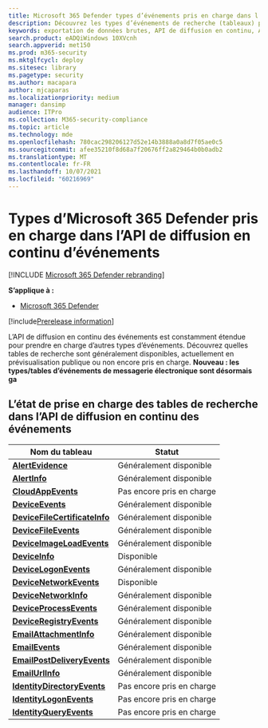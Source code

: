 ```yaml
---
title: Microsoft 365 Defender types d’événements pris en charge dans l’API de diffusion en continu d’événements
description: Découvrez les types d’événements de recherche (tableaux) pris en charge par l’API de diffusion en continu
keywords: exportation de données brutes, API de diffusion en continu, API, hubs d’événements, stockage Azure, compte de stockage, recherche, partage de données brutes
search.product: eADQiWindows 10XVcnh
search.appverid: met150
ms.prod: m365-security
ms.mktglfcycl: deploy
ms.sitesec: library
ms.pagetype: security
ms.author: macapara
author: mjcaparas
ms.localizationpriority: medium
manager: dansimp
audience: ITPro
ms.collection: M365-security-compliance
ms.topic: article
ms.technology: mde
ms.openlocfilehash: 780cac298206127d52e14b3888a0a8d7f05ae0c5
ms.sourcegitcommit: afee35210f8d68a7f20676ff2a829464b0b0adb2
ms.translationtype: MT
ms.contentlocale: fr-FR
ms.lasthandoff: 10/07/2021
ms.locfileid: "60216969"
---
```

# <a name="supported-microsoft-365-defender-event-types-in-event-streaming-api"></a>Types d’Microsoft 365 Defender pris en charge dans l’API de diffusion en continu d’événements

[!INCLUDE [Microsoft 365 Defender rebranding](../../includes/microsoft-defender.md)]

**S’applique à :**
- [Microsoft 365 Defender](https://go.microsoft.com/fwlink/?linkid=2118804)

[!include[Prerelease information](../../includes/prerelease.md)]


L’API de diffusion en continu des événements est constamment étendue pour prendre en charge d’autres types d’événements. Découvrez quelles tables de recherche sont généralement disponibles, actuellement en prévisualisation publique ou non encore pris en charge. 
**Nouveau : les types/tables d’événements de messagerie électronique sont désormais ga**

## <a name="hunting-tables-support-status-in-event-streaming-api"></a>L’état de prise en charge des tables de recherche dans l’API de diffusion en continu des événements

| Nom du tableau | Statut |
|------------|-------------|
| **[AlertEvidence](advanced-hunting-alertevidence-table.md)** | Généralement disponible |
| **[AlertInfo](advanced-hunting-alertinfo-table.md)** | Généralement disponible  |
| **[CloudAppEvents](advanced-hunting-cloudappevents-table.md)** | Pas encore pris en charge |
| **[DeviceEvents](advanced-hunting-deviceevents-table.md)** |Généralement disponible |
| **[DeviceFileCertificateInfo](advanced-hunting-DeviceFileCertificateInfo-table.md)** |Généralement disponible |
| **[DeviceFileEvents](advanced-hunting-devicefileevents-table.md)** | Généralement disponible |
| **[DeviceImageLoadEvents](advanced-hunting-deviceimageloadevents-table.md)** | Généralement disponible |
| **[DeviceInfo](advanced-hunting-deviceinfo-table.md)** | Disponible |
| **[DeviceLogonEvents](advanced-hunting-devicelogonevents-table.md)** | Généralement disponible |
| **[DeviceNetworkEvents](advanced-hunting-devicenetworkevents-table.md)** |Disponible |
| **[DeviceNetworkInfo](advanced-hunting-devicenetworkinfo-table.md)** | Généralement disponible |
| **[DeviceProcessEvents](advanced-hunting-deviceprocessevents-table.md)** | Généralement disponible |
| **[DeviceRegistryEvents](advanced-hunting-deviceregistryevents-table.md)** | Généralement disponible |
| **[EmailAttachmentInfo](advanced-hunting-emailattachmentinfo-table.md)** | Généralement disponible |
| **[EmailEvents](advanced-hunting-emailevents-table.md)** | Généralement disponible |
| **[EmailPostDeliveryEvents](advanced-hunting-emailpostdeliveryevents-table.md)** | Généralement disponible |
| **[EmailUrlInfo](advanced-hunting-emailurlinfo-table.md)** | Généralement disponible |
| **[IdentityDirectoryEvents](advanced-hunting-identitydirectoryevents-table.md)** | Pas encore pris en charge |
| **[IdentityLogonEvents](advanced-hunting-identitylogonevents-table.md)** | Pas encore pris en charge |
| **[IdentityQueryEvents](advanced-hunting-identityqueryevents-table.md)** | Pas encore pris en charge |

